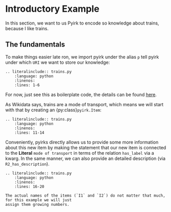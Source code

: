 # Introductory Example

In this section, we want to us Pyirk to encode so knowledge about trains,
because I like trains.

## The fundamentals

To make things easier late ron, we import pyirk under the alias `p` tell pyirk under 
which `URI` we want to store our knowledge:

```{eval-rst}
.. literalinclude:: trains.py
    :language: python
    :linenos:
    :lines: 1-6
```

For now, just see this as boilerplate code, the details can be found [here](URI).

As Wikidata says, trains are a mode of transport, which means we will start
with that by creating an {py:class}`pyirk.Item`:

```{eval-rst}
.. literalinclude:: trains.py
    :language: python
    :linenos:
    :lines: 11-14
```

Conveniently, pyirks directly allows us to provide some more information about this new 
item by making the statement that our new item is connected to the **Literal** 
`mode of transport` in terms of the relation `has_label` via a kwarg.
In the same manner, we can also provide an detailed description 
(via `R2_has_description`).



```{eval-rst}
.. literalinclude:: trains.py
    :language: python
    :linenos:
    :lines: 16-20
```
```{hint}
The actual names of the items (`I1` and `I2`) do not matter that much, for this example we will just
assign them growing numbers.
```
